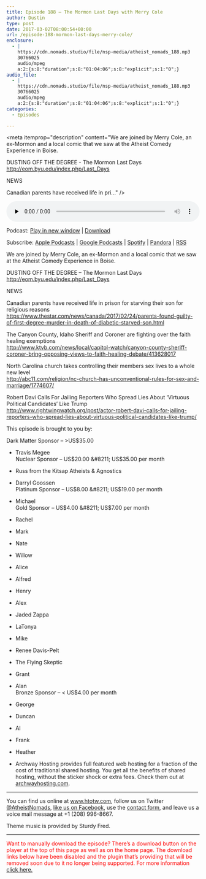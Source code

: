 ```yaml
---
title: ﻿Episode 188 – The Mormon Last Days with Merry Cole
author: Dustin
type: post
date: 2017-03-02T08:00:54+00:00
url: /﻿episode-188-mormon-last-days-merry-cole/
enclosure:
  - |
    https://cdn.nomads.studio/file/nsp-media/atheist_nomads_188.mp3
    30766025
    audio/mpeg
    a:2:{s:8:"duration";s:8:"01:04:06";s:8:"explicit";s:1:"0";}
audio_file:
  - |
    https://cdn.nomads.studio/file/nsp-media/atheist_nomads_188.mp3
    30766025
    audio/mpeg
    a:2:{s:8:"duration";s:8:"01:04:06";s:8:"explicit";s:1:"0";}
categories:
  - Episodes

---
```

<div itemscope itemtype="http://schema.org/AudioObject">
  <meta itemprop="name" content="﻿Episode 188 &#8211; The Mormon Last Days with Merry Cole" />
  
  <meta itemprop="uploadDate" content="2017-03-02T01:00:54-07:00" />
  
  <meta itemprop="encodingFormat" content="audio/mpeg" />
  
  <meta itemprop="duration" content="PT1H04M06S" />
  
  <meta itemprop="description" content="We are joined by Merry Cole, an ex-Mormon and a local comic that we saw at the Atheist Comedy Experience in Boise.

DUSTING OFF THE DEGREE - The Mormon Last Days
http://eom.byu.edu/index.php/Last_Days

NEWS

Canadian parents have received life in pri..." />
  
  <meta itemprop="contentUrl" content="https://dts.podtrac.com/redirect.mp3/cdn.nomads.studio/file/nsp-media/atheist_nomads_188.mp3" />
  
  <meta itemprop="contentSize" content="29.3" />
  </p> 
  
  <div class="powerpress_player" id="powerpress_player_8451">
    <audio class="wp-audio-shortcode" id="audio-1467-195" preload="none" style="width: 100%;" controls="controls"><source type="audio/mpeg" src="https://dts.podtrac.com/redirect.mp3/cdn.nomads.studio/file/nsp-media/atheist_nomads_188.mp3?_=195" /><a href="https://dts.podtrac.com/redirect.mp3/cdn.nomads.studio/file/nsp-media/atheist_nomads_188.mp3">https://dts.podtrac.com/redirect.mp3/cdn.nomads.studio/file/nsp-media/atheist_nomads_188.mp3</a></audio>
  </div>
</div>

<p class="powerpress_links powerpress_links_mp3">
  Podcast: <a href="https://dts.podtrac.com/redirect.mp3/cdn.nomads.studio/file/nsp-media/atheist_nomads_188.mp3" class="powerpress_link_pinw" target="_blank" title="Play in new window" onclick="return powerpress_pinw('https://htotw.com/?powerpress_pinw=1467-podcast');" rel="nofollow">Play in new window</a> | <a href="https://dts.podtrac.com/redirect.mp3/cdn.nomads.studio/file/nsp-media/atheist_nomads_188.mp3" class="powerpress_link_d" title="Download" rel="nofollow" download="atheist_nomads_188.mp3">Download</a>
</p>

<p class="powerpress_links powerpress_subscribe_links">
  Subscribe: <a href="https://podcasts.apple.com/us/podcast/humanists-take-on-the-world/id530050098?mt=2&ls=1" class="powerpress_link_subscribe powerpress_link_subscribe_itunes" target="_blank" title="Subscribe on Apple Podcasts" rel="nofollow">Apple Podcasts</a> | <a href="https://www.google.com/podcasts?feed=aHR0cDovL2F0aGVpc3Rub21hZHMubGlic3luLmNvbS9yc3M%3D" class="powerpress_link_subscribe powerpress_link_subscribe_googleplay" target="_blank" title="Subscribe on Google Podcasts" rel="nofollow">Google Podcasts</a> | <a href="https://open.spotify.com/show/3LzK2xZGike6Tc1GEMtMbr?si=LieN9SNuTpq96smuaUsH8A" class="powerpress_link_subscribe powerpress_link_subscribe_spotify" target="_blank" title="Subscribe on Spotify" rel="nofollow">Spotify</a> | <a href="https://www.pandora.com/podcast/atheist-nomads/PC:10122?corr=62071012&part=ug" class="powerpress_link_subscribe powerpress_link_subscribe_pandora" target="_blank" title="Subscribe on Pandora" rel="nofollow">Pandora</a> | <a href="https://htotw.com/feed/podcast/" class="powerpress_link_subscribe powerpress_link_subscribe_rss" target="_blank" title="Subscribe via RSS" rel="nofollow">RSS</a>
</p>

We are joined by Merry Cole, an ex-Mormon and a local comic that we saw at the Atheist Comedy Experience in Boise.

DUSTING OFF THE DEGREE &#8211; The Mormon Last Days  
<a href="http://eom.byu.edu/index.php/Last_Days" target="_blank" rel="noopener">http://eom.byu.edu/index.php/Last_Days</a>

NEWS

Canadian parents have received life in prison for starving their son for religious reasons  
<a href="https://www.thestar.com/news/canada/2017/02/24/parents-found-guilty-of-first-degree-murder-in-death-of-diabetic-starved-son.html" target="_blank" rel="noopener">https://www.thestar.com/news/canada/2017/02/24/parents-found-guilty-of-first-degree-murder-in-death-of-diabetic-starved-son.html</a>

The Canyon County, Idaho Sheriff and Coroner are fighting over the faith healing exemptions  
<a href="http://www.ktvb.com/news/local/capitol-watch/canyon-county-sheriff-coroner-bring-opposing-views-to-faith-healing-debate/413628017" target="_blank" rel="noopener">http://www.ktvb.com/news/local/capitol-watch/canyon-county-sheriff-coroner-bring-opposing-views-to-faith-healing-debate/413628017</a>

North Carolina church takes controlling their members sex lives to a whole new level  
<a href="http://abc11.com/religion/nc-church-has-unconventional-rules-for-sex-and-marriage/1774607/" target="_blank" rel="noopener">http://abc11.com/religion/nc-church-has-unconventional-rules-for-sex-and-marriage/1774607/</a>

Robert Davi Calls For Jailing Reporters Who Spread Lies About ‘Virtuous Political Candidates’ Like Trump  
<a href="http://www.rightwingwatch.org/post/actor-robert-davi-calls-for-jailing-reporters-who-spread-lies-about-virtuous-political-candidates-like-trump/" target="_blank" rel="noopener">http://www.rightwingwatch.org/post/actor-robert-davi-calls-for-jailing-reporters-who-spread-lies-about-virtuous-political-candidates-like-trump/</a>

This episode is brought to you by:

Dark Matter Sponsor &#8211; >US$35.00  
* Travis Megee  
Nuclear Sponsor &#8211; US$20.00 &#8211; US$35.00 per month  
* Russ from the Kitsap Atheists & Agnostics  
* Darryl Goossen  
Platinum Sponsor &#8211; US$8.00 &#8211; US$19.00 per month  
* Michael  
Gold Sponsor &#8211; US$4.00 &#8211; US$7.00 per month  
* Rachel  
* Mark  
* Nate  
* Willow  
* Alice  
* Alfred  
* Henry  
* Alex  
* Jaded Zappa  
* LaTonya  
* Mike  
* Renee Davis-Pelt  
* The Flying Skeptic  
* Grant  
* Alan  
Bronze Sponsor &#8211; < US$4.00 per month  
* George  
* Duncan  
* Al  
* Frank  
* Heather

* Archway Hosting provides full featured web hosting for a fraction of the cost of traditional shared hosting. You get all the benefits of shared hosting, without the sticker shock or extra fees. Check them out at <a href="http://archwayhosting.com/" target="_blank" rel="noopener">archwayhosting.com</a>.

<hr width="500" />

You can find us online at <a href="https://www.htotw.com/" target="_blank" rel="noopener">www.htotw.com</a>, follow us on Twitter <a href="https://htotw.com/twitter" target="_blank" rel="noopener">@AtheistNomads</a>, <a href="https://htotw.com/facebook" target="_blank" rel="noopener">like us on Facebook</a>, use the [contact form](https://htotw.com/contact), and leave us a voice mail message at +1 (208) 996-8667.

Theme music is provided by Sturdy Fred.

* * *

<span style="color: #ff0000;">Want to manually download the episode? There&#8217;s a download button on the player at the top of this page as well as on the home page. The download links below have been disabled and the plugin that&#8217;s providing that will be removed soon due to it no longer being supported. For more information <a href="https://www.htotw.com/2017/old-feeds/">click here.</a></span>